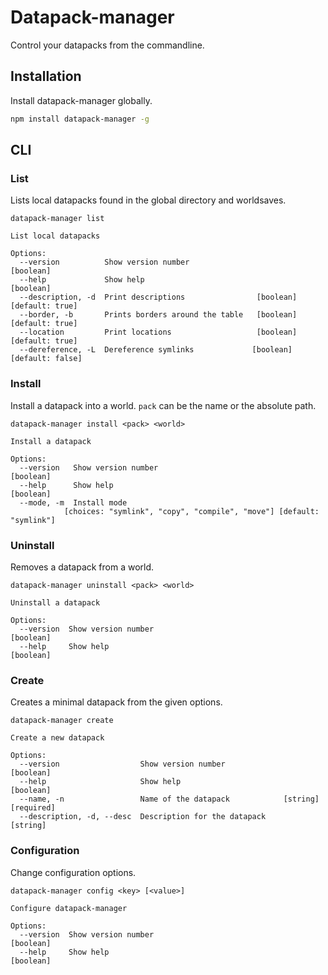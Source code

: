 # Datapack-manager

Control your datapacks from the commandline.

## Installation

Install datapack-manager globally.

```bash
npm install datapack-manager -g
```

## CLI

### List

Lists local datapacks found in the global directory and worldsaves.

```
datapack-manager list

List local datapacks

Options:
  --version          Show version number                               [boolean]
  --help             Show help                                         [boolean]
  --description, -d  Print descriptions                [boolean] [default: true]
  --border, -b       Prints borders around the table   [boolean] [default: true]
  --location         Print locations                   [boolean] [default: true]
  --dereference, -L  Dereference symlinks             [boolean] [default: false]
```

### Install

Install a datapack into a world. `pack` can be the name or the absolute path.

```
datapack-manager install <pack> <world>

Install a datapack

Options:
  --version   Show version number                                      [boolean]
  --help      Show help                                                [boolean]
  --mode, -m  Install mode
            [choices: "symlink", "copy", "compile", "move"] [default: "symlink"]
```

### Uninstall

Removes a datapack from a world.

```
datapack-manager uninstall <pack> <world>

Uninstall a datapack

Options:
  --version  Show version number                                       [boolean]
  --help     Show help                                                 [boolean]
```

### Create

Creates a minimal datapack from the given options.

```
datapack-manager create

Create a new datapack

Options:
  --version                  Show version number                       [boolean]
  --help                     Show help                                 [boolean]
  --name, -n                 Name of the datapack            [string] [required]
  --description, -d, --desc  Description for the datapack               [string]
```

### Configuration

Change configuration options.

```
datapack-manager config <key> [<value>]

Configure datapack-manager

Options:
  --version  Show version number                                       [boolean]
  --help     Show help                                                 [boolean]
```
